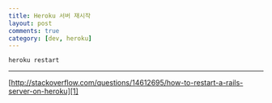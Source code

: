 ```yaml
---
title: Heroku 서버 재시작
layout: post
comments: true
category: [dev, heroku]
--- 
```



    heroku restart




---

[http://stackoverflow.com/questions/14612695/how-to-restart-a-rails-server-on-heroku][1]



[1]: http://stackoverflow.com/questions/14612695/how-to-restart-a-rails-server-on-heroku
